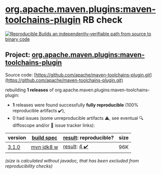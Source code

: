 [org.apache.maven.plugins:maven-toolchains-plugin](https://central.sonatype.com/artifact/org.apache.maven.plugins/maven-toolchains-plugin/3.1.0/versions) RB check
=======

[![Reproducible Builds](https://reproducible-builds.org/images/logos/rb.svg) an independently-verifiable path from source to binary code](https://reproducible-builds.org/)

## Project: [org.apache.maven.plugins:maven-toolchains-plugin](https://central.sonatype.com/artifact/org.apache.maven.plugins/maven-toolchains-plugin/3.1.0/versions)

Source code: [https://github.com/apache/maven-toolchains-plugin.git](https://github.com/apache/maven-toolchains-plugin.git)

rebuilding **1 releases** of org.apache.maven.plugins:maven-toolchains-plugin:
- **1** releases were found successfully **fully reproducible** (100% reproducible artifacts :heavy_check_mark:),
- 0 had issues (some unreproducible artifacts :warning:, see eventual :mag: diffoscope and/or :memo: issue tracker links):

| version | [build spec](/BUILDSPEC.md) | [result](https://reproducible-builds.org/docs/jvm/): reproducible? | size |
| -- | --------- | ------ | -- |
| [3.1.0](https://central.sonatype.com/artifact/org.apache.maven.plugins/maven-toolchains-plugin/3.1.0/pom) | [mvn jdk8 w](maven-toolchains-plugin-3.1.0.buildspec) | [result](maven-toolchains-plugin-3.1.0.buildinfo): [4 :heavy_check_mark: ](maven-toolchains-plugin-3.1.0.buildcompare) | 96K |

<i>(size is calculated without javadoc, that has been excluded from reproducibility checks)</i>
